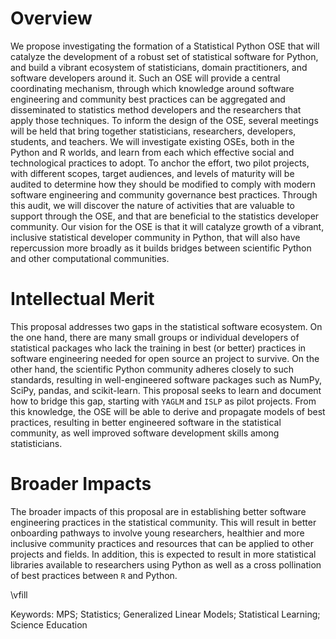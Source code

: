 <!--
Project Summary: The last line of the Project Summary must have a prioritized
list of 2-5 keywords that best characterize the technical field and impact area
the OSE is intended to pursue. The first keyword must denote the directorate
[Biological Sciences (specified as "BIO"), Computer and Information Science and
Engineering (CISE), Education and Human Resources (EHR), Engineering (ENG),
Geosciences (GEO), Mathematical and Physical Sciences (MPS), or Social,
Behavioral and Economic Sciences (SBE)] that most closely matches the technical
topic advanced in the OSE. The additional keywords (2-5) must be words (or
phrases) that describe the primary intended impact area for the proposed OSE –
e.g., "Climate Change", or "Healthcare", etc. The list should start with
"Keywords:" followed by a list of keywords separated by semi-colons (";").

Each proposal must contain a summary of the proposed project not more than one
page in length. The Project Summary consists of an overview, a statement on the
intellectual merit of the proposed activity, and a statement on the broader
impacts of the proposed activity.

The overview includes a description of the activity that will result if the
proposal were funded and a statement of objectives and methods to be employed.
The statement on intellectual merit should describe the potential of the
proposed activity to advance knowledge. The statement on broader impacts should
describe the potential of the proposed activity to benefit society and
contribute to the achievement of specific, desired societal outcomes.
-->

<!--
- https://github.com/regreg/regreg
- https://github.com/yaglm/yaglm
- https://github.com/statlab/permute
- https://github.com/raphaelvallat/pingouin
- https://github.com/sebp/scikit-survival
-->

# Overview

We propose investigating the formation of a Statistical Python OSE that will catalyze the development of a robust set of statistical software for Python, and build a vibrant ecosystem of statisticians, domain practitioners, and software developers around it.
Such an OSE will provide a central coordinating mechanism, through which knowledge around software engineering and community best practices can be aggregated and disseminated to statistics method developers and the researchers that apply those techniques.
To inform the design of the OSE, several meetings will be held that bring together statisticians, researchers, developers, students, and teachers.
We will investigate existing OSEs, both in the Python and R worlds, and learn from each which effective social and technological practices to adopt.
To anchor the effort, two pilot projects, with different scopes, target audiences, and levels of maturity will be audited to determine how they should be modified to comply with modern software engineering and community governance best practices.
Through this audit, we will discover the nature of activities that are valuable to support through the OSE, and that are beneficial to the statistics developer community.
Our vision for the OSE is that it will catalyze growth of a vibrant, inclusive statistical developer community in Python, that will also have repercussion more broadly as it builds bridges between scientific Python and other computational communities.

# Intellectual Merit

This proposal addresses two gaps in the statistical software ecosystem. On the one hand, 
there  are many small groups or individual developers of statistical packages who lack the training
in best (or better) practices in software engineering needed for open source an project to survive. On the other hand,
the scientific Python community adheres closely to such standards, resulting in well-engineered software
packages such as NumPy, SciPy, pandas, and scikit-learn. This proposal seeks to
learn and document how to bridge this gap, starting with `YAGLM` and `ISLP` as pilot
projects. From this knowledge, the OSE will be able to derive and propagate
models of best practices, resulting in better engineered software in the
statistical community, as well improved software development skills among
statisticians.

# Broader Impacts

The broader impacts of this proposal are in establishing
better software engineering practices in the  statistical community.
This will result in better onboarding pathways to involve young researchers,
healthier and more inclusive community practices and resources that can be applied to other projects and fields.
In addition, this is expected to result in more statistical libraries available to researchers using Python
as well as a cross pollination of best practices between `R` and Python.

\vfill

Keywords: MPS; Statistics; Generalized Linear Models; Statistical Learning; Science Education
